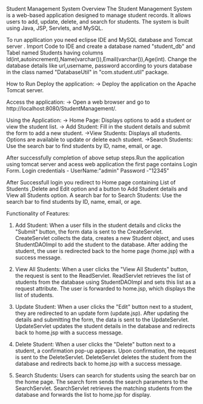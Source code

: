 Student Management System Overview The Student Management System is a web-based application designed to manage student records. It allows users to add, update, delete, and search for students. The system is built using Java, JSP, Servlets, and MySQL.

To run appllication you need eclipse IDE and MySQL database and Tomcat server .
Import Code to IDE and create a database named "student_db" and Tabel named Students having columns Id(int,autoincrement),Name(varchar()),Email(varchar()),Age(int).
Change the database details like url,username, password according to yours database in the  class named "DatabaseUtil" in "com.student.util" package.

How to Run
Deploy the application: -> Deploy the application on the Apache Tomcat server.

Access the application: -> Open a web browser and go to http://localhost:8080/StudentManagement/.

Using the Application: -> Home Page: Displays options to add a student or view the student list. -> Add Student: Fill in the student details and submit the form to add a new student. ->View Students: Displays all students. Options are available to update or delete each student. ->Search Students: Use the search bar to find students by ID, name, email, or age.

After successfully completion of above setup steps.Run the application using tomcat server and acess web application the first page contains Login Form.
Login credentials -
 UserName:"admin" 
 Password -"12345" 

 After Successfull login you redirect to Home page containing List of Students ,Delete and Edit option and a button to Add Student details and View all Students option. 
 A search bar for to Search Students: Use the search bar to find students by ID, name, email, or age.

 Functionality of Features:
 
 1)  Add Student: When a user fills in the student details and clicks the "Submit" button, the form data is sent to the CreateServlet. CreateServlet collects the data, creates a new Student object, and uses StudentDAOImpl to add the student to the database. After adding the student, the user is redirected back to the home page (home.jsp) with a success message.
 
 2)  View All Students: When a user clicks the "View  All Students" button, the request is sent to the ReadServlet. ReadServlet retrieves the list of students from the database using StudentDAOImpl and sets this list as a request attribute. The user is forwarded to home.jsp, which displays the list of students.
   
 3)  Update Student: When a user clicks the "Edit" button next to a student, they are redirected to an update form (update.jsp). After updating the details and submitting the form, the data is sent to the UpdateServlet. UpdateServlet updates the student details in the database and redirects back to home.jsp with a success message.
    
 4)  Delete Student: When a user clicks the "Delete" button next to a student, a confirmation pop-up appears. Upon confirmation, the request is sent to the DeleteServlet. DeleteServlet deletes the student from the database and redirects back to home.jsp with a success message.
      
 5)  Search Students: Users can search for students using the search bar on the home page. The search form sends the search parameters to the SearchServlet. SearchServlet retrieves the matching students from the database and forwards the list to home.jsp for display.

